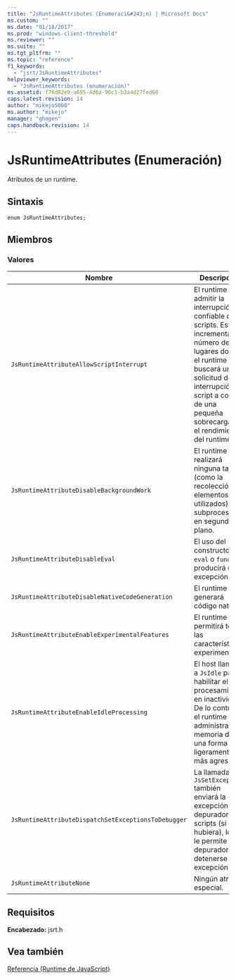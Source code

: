```yaml
---
title: "JsRuntimeAttributes (Enumeraci&#243;n) | Microsoft Docs"
ms.custom: ""
ms.date: "01/18/2017"
ms.prod: "windows-client-threshold"
ms.reviewer: ""
ms.suite: ""
ms.tgt_pltfrm: ""
ms.topic: "reference"
f1_keywords: 
  - "jsrt/JsRuntimeAttributes"
helpviewer_keywords: 
  - "JsRuntimeAttributes (enumeración)"
ms.assetid: f76d82e9-a695-4d6a-96c1-b3a4d27fed68
caps.latest.revision: 14
author: "mikejo5000"
ms.author: "mikejo"
manager: "ghogen"
caps.handback.revision: 14
---
```

# JsRuntimeAttributes (Enumeraci&#243;n)
Atributos de un runtime.  
  
## Sintaxis  
  
```  
enum JsRuntimeAttributes;  
```  
  
## Miembros  
  
### Valores  
  
|Nombre|Descripción|  
|------------|-----------------|  
|`JsRuntimeAttributeAllowScriptInterrupt`|El runtime debe admitir la interrupción confiable de scripts. Esto incrementa el número de lugares donde el runtime buscará una solicitud de interrupción del script a costa de una pequeña sobrecarga en el rendimiento del runtime.|  
|`JsRuntimeAttributeDisableBackgroundWork`|El runtime no realizará ninguna tarea \(como la recolección de elementos no utilizados\) en subprocesos en segundo plano.|  
|`JsRuntimeAttributeDisableEval`|El uso del constructor `eval` o `function` producirá una excepción.|  
|`JsRuntimeAttributeDisableNativeCodeGeneration`|El runtime no generará código nativo.|  
|`JsRuntimeAttributeEnableExperimentalFeatures`|El runtime permitirá todas las características experimentales.|  
|`JsRuntimeAttributeEnableIdleProcessing`|El host llamará a `JsIdle` para habilitar el procesamiento en inactividad. De lo contrario, el runtime administrará la memoria de una forma ligeramente más agresiva.|  
|`JsRuntimeAttributeDispatchSetExceptionsToDebugger`|La llamada a `JsSetException` también enviará la excepción al depurador de scripts \(si lo hubiera\), lo que le permite al depurador detenerse en la excepción.|  
|`JsRuntimeAttributeNone`|Ningún atributo especial.|  
  
## Requisitos  
 **Encabezado:** jsrt.h  
  
## Vea también  
 [Referencia \(Runtime de JavaScript\)](../chakra-hosting/reference-javascript-runtime.md)